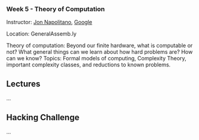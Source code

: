 ### Week 5 - Theory of Computation

Instructor: [Jon Napolitano](https://plus.google.com/109863345096305413130/posts), [Google](http://google.com/)

Location: GeneralAssemb.ly

Theory of computation: Beyond our finite hardware, what is computable or not?
What general things can we learn about how hard problems are? How can we know?
Topics: Formal models of computing, Complexity Theory, important complexity
classes, and reductions to known problems. 

## Lectures

...

## Hacking Challenge

...
